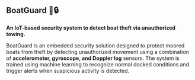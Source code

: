 ## BoatGuard 🚢🔒  
**An IoT-based security system to detect boat theft via unauthorized towing.**  

BoatGuard is an embedded security solution designed to protect moored boats from theft by detecting unauthorized movement using a combination of **accelerometer, gyroscope, and Doppler log** sensors. The system is trained using machine learning to recognize normal docked conditions and trigger alerts when suspicious activity is detected.  
